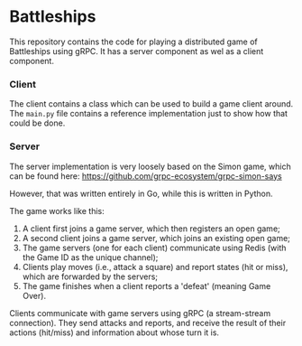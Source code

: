 # Battleships

This repository contains the code for playing a distributed game of Battleships using gRPC. It has a server component
as wel as a client component. 

### Client 

The client contains a class which can be used to build a game client around. The `main.py` file contains a reference
implementation just to show how that could be done. 

### Server 

The server implementation is very loosely based on the Simon game, which can be found here: 
https://github.com/grpc-ecosystem/grpc-simon-says

However, that was written entirely in Go, while this is written in Python. 

The game works like this:
1) A client first joins a game server, which then registers an open game;
2) A second client joins a game server, which joins an existing open game;
3) The game servers (one for each client) communicate using Redis (with the Game ID as the unique channel);
4) Clients play moves (i.e., attack a square) and report states (hit or miss), which are forwarded by the servers;
5) The game finishes when a client reports a 'defeat' (meaning Game Over).

Clients communicate with game servers using gRPC (a stream-stream connection). They send attacks and reports, and 
receive the result of their actions (hit/miss) and information about whose turn it is. 

